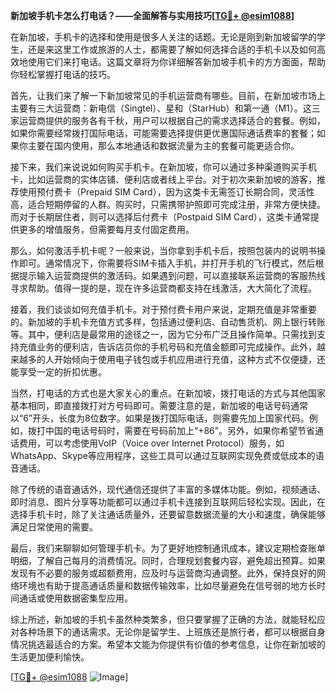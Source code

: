 **新加坡手机卡怎么打电话？——全面解答与实用技巧[[TG💪+ @esim1088](https://t.me/s/esim1088)]**

在新加坡，手机卡的选择和使用是很多人关注的话题。无论是刚到新加坡留学的学生，还是来这里工作或旅游的人士，都需要了解如何选择合适的手机卡以及如何高效地使用它们来打电话。这篇文章将为你详细解答新加坡手机卡的方方面面，帮助你轻松掌握打电话的技巧。

首先，让我们来了解一下新加坡常见的手机运营商有哪些。目前，在新加坡市场上主要有三大运营商：新电信（Singtel）、星和（StarHub）和第一通（M1）。这三家运营商提供的服务各有千秋，用户可以根据自己的需求选择适合的套餐。例如，如果你需要经常拨打国际电话，可能需要选择提供更优惠国际通话费率的套餐；如果你主要在国内使用，那么本地通话和数据流量为主的套餐可能更适合你。

接下来，我们来说说如何购买手机卡。在新加坡，你可以通过多种渠道购买手机卡，比如运营商的实体店铺、便利店或者线上平台。对于初次来新加坡的游客，推荐使用预付费卡（Prepaid SIM Card），因为这类卡无需签订长期合同，灵活性高，适合短期停留的人群。购买时，只需携带护照即可完成注册，非常方便快捷。而对于长期居住者，则可以选择后付费卡（Postpaid SIM Card），这类卡通常提供更多的增值服务，但需要每月支付固定费用。

那么，如何激活手机卡呢？一般来说，当你拿到手机卡后，按照包装内的说明书操作即可。通常情况下，你需要将SIM卡插入手机，并打开手机的飞行模式，然后根据提示输入运营商提供的激活码。如果遇到问题，可以直接联系运营商的客服热线寻求帮助。值得一提的是，现在许多运营商都支持在线激活，大大简化了流程。

接着，我们谈谈如何充值手机卡。对于预付费卡用户来说，定期充值是非常重要的。新加坡的手机卡充值方式多样，包括通过便利店、自动售货机、网上银行转账等。其中，便利店是最常用的途径之一，因为它分布广泛且操作简单。只需找到支持充值业务的便利店，告诉店员你的手机号码和充值金额即可完成操作。此外，越来越多的人开始倾向于使用电子钱包或手机应用进行充值，这种方式不仅便捷，还能享受一定的折扣优惠。

当然，打电话的方式也是大家关心的重点。在新加坡，拨打电话的方式与其他国家基本相同，即直接拨打对方号码即可。需要注意的是，新加坡的电话号码通常以“6”开头，长度为8位数字。如果是拨打国际电话，则需要先加上国家代码。例如，拨打中国的电话号码时，需要在号码前加上“+86”。另外，如果你希望节省通话费用，可以考虑使用VoIP（Voice over Internet Protocol）服务，如WhatsApp、Skype等应用程序，这些工具可以通过互联网实现免费或低成本的语音通话。

除了传统的语音通话外，现代通信还提供了丰富的多媒体功能。例如，视频通话、即时消息、图片分享等功能都可以通过手机卡连接到互联网后轻松实现。因此，在选择手机卡时，除了关注通话质量外，还要留意数据流量的大小和速度，确保能够满足日常使用的需要。

最后，我们来聊聊如何管理手机卡。为了更好地控制通讯成本，建议定期检查账单明细，了解自己每月的消费情况。同时，合理规划套餐内容，避免超出预算。如果发现有不必要的服务或超额费用，应及时与运营商沟通调整。此外，保持良好的网络环境也有助于提高通话质量和数据传输效率，比如尽量避免在信号弱的地方长时间通话或使用数据密集型应用。

综上所述，新加坡的手机卡虽然种类繁多，但只要掌握了正确的方法，就能轻松应对各种场景下的通话需求。无论你是留学生、上班族还是旅行者，都可以根据自身情况挑选最适合的方案。希望本文能为你提供有价值的参考信息，让你在新加坡的生活更加便利愉快。

[[TG💪+ @esim1088](https://t.me/s/esim1088) ![Image](https://i.postimg.cc/4NQfJmqS/Snipaste-2025-05-13-00-14-12.png)]